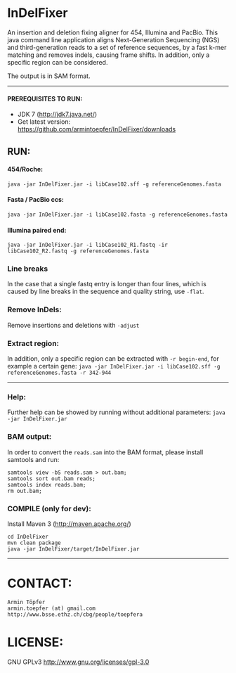 # InDelFixer
An insertion and deletion fixing aligner for 454, Illumina and PacBio.
This java command line application aligns Next-Generation Sequencing (NGS) and third-generation reads
to a set of reference sequences, by a fast k-mer matching and removes indels, causing
frame shifts. In addition, only a specific region can be considered. 

The output is in SAM format.
- - -

#### PREREQUISITES TO RUN:
 - JDK 7 (http://jdk7.java.net/)
 - Get latest version: https://github.com/armintoepfer/InDelFixer/downloads

## RUN:
#### 454/Roche:
`java -jar InDelFixer.jar -i libCase102.sff -g referenceGenomes.fasta`
 
#### Fasta / PacBio ccs:
`java -jar InDelFixer.jar -i libCase102.fasta -g referenceGenomes.fasta`
 
#### Illumina paired end:
`java -jar InDelFixer.jar -i libCase102_R1.fastq -ir libCase102_R2.fastq -g referenceGenomes.fasta`

### Line breaks
In the case that a single fastq entry is longer than four lines, which is caused by line breaks in the sequence and quality string, use `-flat`.

### Remove InDels:
Remove insertions and deletions with `-adjust`

### Extract region:
In addition, only a specific region can be extracted with `-r begin-end`, for example a certain gene:
  `java -jar InDelFixer.jar -i libCase102.sff -g referenceGenomes.fasta -r 342-944`
* * *
### Help:
Further help can be showed by running without additional parameters:
    `java -jar InDelFixer.jar`

### BAM output:
In order to convert the `reads.sam` into the BAM format, please install samtools and run:

    samtools view -bS reads.sam > out.bam; 
    samtools sort out.bam reads; 
    samtools index reads.bam; 
    rm out.bam;

### COMPILE (only for dev):
Install Maven 3 (http://maven.apache.org/)

    cd InDelFixer
    mvn clean package
    java -jar InDelFixer/target/InDelFixer.jar
* * *
# CONTACT:
    Armin Töpfer
    armin.toepfer (at) gmail.com
    http://www.bsse.ethz.ch/cbg/people/toepfera

# LICENSE:
 GNU GPLv3 http://www.gnu.org/licenses/gpl-3.0